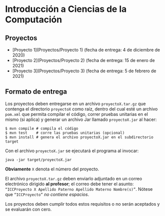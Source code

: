 Introducción a Ciencias de la Computación
=========================================

Proyectos
---------

* [Proyecto 1](Proyectos/Proyecto 1) (fecha de entrega: 4 de diciembre de 2020)
* [Proyecto 2](Proyectos/Proyecto 2) (fecha de entrega: 15 de enero de 2021)
* [Proyecto 3](Proyectos/Proyecto 3) (fecha de entrega: 5 de febrero de 2021)

Formato de entrega
------------------

Los proyectos deben entregarse en un archivo `proyectoX.tar.gz` que contenga el
directorio `proyectoX` como raíz, dentro del cual esté un archivo `pom.xml` que
permita compilar el código, correr pruebas unitarias en el mismo (si aplica) y
generar un archivo Jar llamado `proyectoX.jar` al hacer:

```
$ mvn compile # compila el código
$ mvn test    # corre las pruebas unitarias (opcional)
$ mvn install # genera el archivo proyectoX.jar en el subdirectorio target
```

Con el archivo `proyectoX.jar` se ejecutará el programa al invocar:

```
java -jar target/proyectoX.jar
```

**Obviamente** `X` denota el número del proyecto.

El archivo `proyectoX.tar.gz` deben enviarlo adjuntado en un correo electrónico
dirigido **al profesor**; el correo debe tener el asunto: `“ICCProyecto X
Apellido Paterno Apellido Materno Nombre(s)”`. Nótese que `“ICCProyecto”` *no
contiene espacios*.

Los proyectos deben cumplir todos estos requisitos o no serán aceptados y se
evaluarán con cero.
